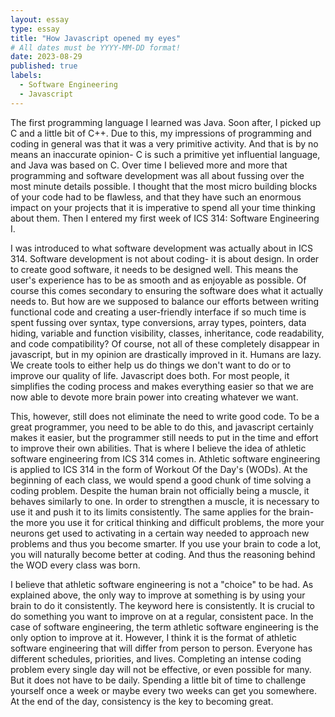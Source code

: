 ```yaml
---
layout: essay
type: essay
title: "How Javascript opened my eyes"
# All dates must be YYYY-MM-DD format!
date: 2023-08-29
published: true
labels:
  - Software Engineering
  - Javascript
---
```



The first programming language I learned was Java. Soon after, I picked up C and a little bit of C++. Due to this, my impressions of programming and coding in general was that it was a very primitive activity. And that is by no means an inaccurate opinion- C is such a primitive yet influential language, and Java was based on C. Over time I believed more and more that programming and software development was all about fussing over the most minute details possible. I thought that the most micro building blocks of your code had to be flawless, and that they have such an enormous impact on your projects that it is imperative to spend all your time thinking about them. Then I entered my first week of ICS 314: Software Engineering I.

I was introduced to what software development was actually about in ICS 314. Software development is not about coding- it is about design. In order to create good software, it needs to be designed well. This means the user's experience has to be as smooth and as enjoyable as possible. Of course this comes secondary to ensuring the software does what it actually needs to. But how are we supposed to balance our efforts between writing functional code and creating a user-friendly interface if so much time is spent fussing over syntax, type conversions, array types, pointers, data hiding, variable and function visibility, classes, inheritance, code readability, and code compatibility? Of course, not all of these completely disappear in javascript, but in my opinion are drastically improved in it. Humans are lazy. We create tools to either help us do things we don't want to do or to improve our quality of life. Javascript does both. For most people, it simplifies the coding process and makes everything easier so that we are now able to devote more brain power into creating whatever we want.

This, however, still does not eliminate the need to write good code. To be a great programmer, you need to be able to do this, and javascript certainly makes it easier, but the programmer still needs to put in the time and effort to improve their own abilities. That is where I believe the idea of athletic software engineering from ICS 314 comes in. Athletic software engineering is applied to ICS 314 in the form of Workout Of the Day's (WODs). At the beginning of each class, we would spend a good chunk of time solving a coding problem. Despite the human brain not officially being a muscle, it behaves similarly to one. In order to strengthen a muscle, it is necessary to use it and push it to its limits consistently. The same applies for the brain- the more you use it for critical thinking and difficult problems, the more your neurons get used to activating in a certain way needed to approach new problems and thus you become smarter. If you use your brain to code a lot, you will naturally become better at coding. And thus the reasoning behind the WOD every class was born.

I believe that athletic software engineering is not a "choice" to be had. As explained above, the only way to improve at something is by using your brain to do it consistently. The keyword here is consistently. It is crucial to do something you want to improve on at a regular, consistent pace. In the case of software engineering, the term athletic software engineering is the only option to improve at it. However, I think it is the format of athletic software engineering that will differ from person to person. Everyone has different schedules, priorities, and lives. Completing an intense coding problem every single day will not be effective, or even possible for many. But it does not have to be daily. Spending a little bit of time to challenge yourself once a week or maybe every two weeks can get you somewhere. At the end of the day, consistency is the key to becoming great.
